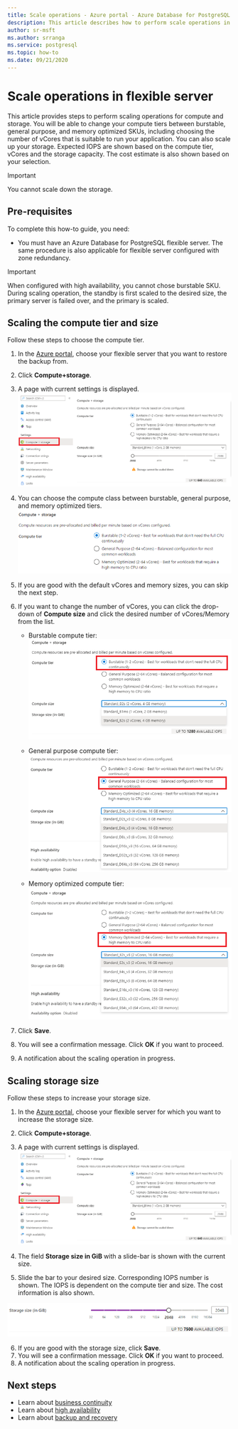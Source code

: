 ```yaml
---
title: Scale operations - Azure portal - Azure Database for PostgreSQL - Flexible Server
description: This article describes how to perform scale operations in Azure Database for PostgreSQL through the Azure portal.
author: sr-msft
ms.author: srranga
ms.service: postgresql
ms.topic: how-to
ms.date: 09/21/2020
---
```


# Scale operations in flexible server

This article provides steps to perform scaling operations for compute and storage. You will be able to change your compute tiers between burstable, general purpose, and memory optimized SKUs, including choosing the number of vCores that is suitable to run your application. You can also scale up your storage. Expected IOPS are shown based on the compute tier, vCores and the storage capacity. The cost estimate is also shown based on your selection.

> [!IMPORTANT]
> You cannot scale down the storage.

## Pre-requisites

To complete this how-to guide, you need:

-   You must have an Azure Database for PostgreSQL flexible server. The same procedure is also applicable for flexible server configured with zone redundancy.
> [!IMPORTANT]
> When configured with high availability, you cannot chose burstable SKU. During scaling operation, the standby is first scaled to the desired size, the primary server is failed over, and the primary is scaled. 

## Scaling the compute tier and size

Follow these steps to choose the compute tier.
 
1.  In the [Azure portal](https://portal.azure.com/), choose your flexible server that you want to restore the backup from.

2.  Click **Compute+storage**.

3.  A page with current settings is displayed.
 ![compute+storage selection](./media/how-to-scale-compute-storage-portal/how-to-click-compute-storage.png)

4.  You can choose the compute class between burstable, general purpose, and memory optimized tiers.
   ![list compute tiers](./media/how-to-scale-compute-storage-portal/how-to-list-compute-tiers.png)


5.  If you are good with the default vCores and memory sizes, you can skip the next step.

6.  If you want to change the number of vCores, you can click the drop-down of **Compute size** and click the desired number of vCores/Memory from the list.
    
    - Burstable compute tier:
    ![burstable compute](./media/how-to-scale-compute-storage-portal/how-to-compute-burstable-dropdown.png)

    - General purpose compute tier:
    ![gp compute](./media/how-to-scale-compute-storage-portal/how-to-compute-gp-dropdown.png)

    - Memory optimized compute tier:
    ![mo compute](./media/how-to-scale-compute-storage-portal/how-to-compute-mo-dropdown.png)

7.  Click **Save**. 
8.  You will see a confirmation message. Click **OK** if you want to proceed. 
9.  A notification about the scaling operation in progress.


## Scaling storage size

Follow these steps to increase your storage size.

1.  In the [Azure portal](https://portal.azure.com/), choose your flexible server for which you want to increase the storage size.
2.  Click **Compute+storage**.

3.  A page with current settings is displayed.
![compute+storage selection](./media/how-to-scale-compute-storage-portal/how-to-click-compute-storage.png)
4.  The field **Storage size in GiB** with a slide-bar is shown with the current size.

5.  Slide the bar to your desired size. Corresponding IOPS number is shown. The IOPS is dependent on the compute tier and size. The cost information is also shown. 

 ![storage scale up](./media/how-to-scale-compute-storage-portal/how-to-storage-scaleup.png)

6.  If you are good with the storage size, click **Save**. 
7.  You will see a confirmation message. Click **OK** if you want to proceed. 
8.  A notification about the scaling operation in progress.

## Next steps

-   Learn about [business continuity](./concepts-business-continuity.md)
-   Learn about [high availability](./concepts-high-availability.md)
-   Learn about [backup and recovery](./concepts-backup-restore.md)
